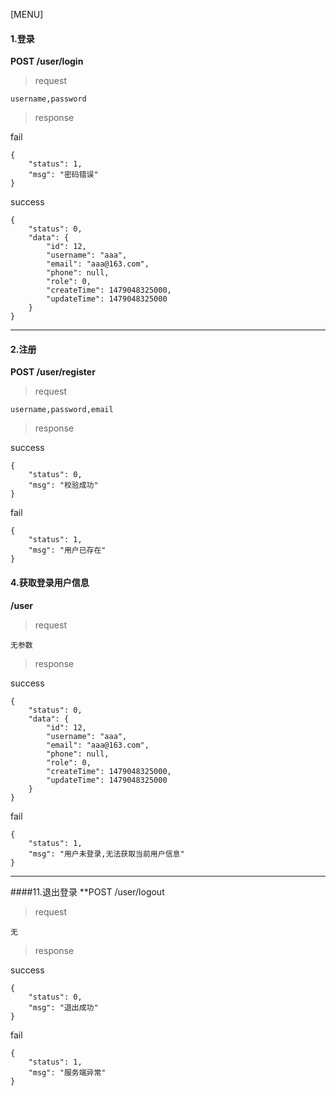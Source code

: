[MENU]

#### 1.登录


**POST /user/login**

> request

```
username,password
```
> response

fail
```
{
    "status": 1,
    "msg": "密码错误"
}
```

success
```
{
    "status": 0,
    "data": {
        "id": 12,
        "username": "aaa",
        "email": "aaa@163.com",
        "phone": null,
        "role": 0,
        "createTime": 1479048325000,
        "updateTime": 1479048325000
    }
}
```


-------

#### 2.注册
**POST /user/register**

> request

```
username,password,email
```


> response

success
```
{
    "status": 0,
    "msg": "校验成功"
}
```


fail
```
{
    "status": 1,
    "msg": "用户已存在"
}
```


#### 4.获取登录用户信息
**/user**


> request

```
无参数
```
> response

success
```
{
    "status": 0,
    "data": {
        "id": 12,
        "username": "aaa",
        "email": "aaa@163.com",
        "phone": null,
        "role": 0,
        "createTime": 1479048325000,
        "updateTime": 1479048325000
    }
}
```

fail
```
{
    "status": 1,
    "msg": "用户未登录,无法获取当前用户信息"
}

```

------


####11.退出登录
**POST /user/logout

> request

```
无
```

> response

success

```
{
    "status": 0,
    "msg": "退出成功"
}
```

fail
```
{
    "status": 1,
    "msg": "服务端异常"
}
```